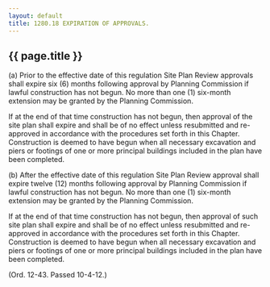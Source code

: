 ```yaml
---
layout: default 
title: 1280.18 EXPIRATION OF APPROVALS.
---
```


{{ page.title }}
----------------

​(a) Prior to the effective date of this regulation Site Plan Review
approvals shall expire six (6) months following approval by Planning
Commission if lawful construction has not begun. No more than one (1)
six-month extension may be granted by the Planning Commission.

If at the end of that time construction has not begun, then approval of
the site plan shall expire and shall be of no effect unless resubmitted
and re-approved in accordance with the procedures set forth in this
Chapter. Construction is deemed to have begun when all necessary
excavation and piers or footings of one or more principal buildings
included in the plan have been completed.

​(b) After the effective date of this regulation Site Plan Review
approval shall expire twelve (12) months following approval by Planning
Commission if lawful construction has not begun. No more than one (1)
six-month extension may be granted by the Planning Commission.

If at the end of that time construction has not begun, then approval of
such site plan shall expire and shall be of no effect unless resubmitted
and re-approved in accordance with the procedures set forth in this
Chapter. Construction is deemed to have begun when all necessary
excavation and piers or footings of one or more principal buildings
included in the plan have been completed.

(Ord. 12-43. Passed 10-4-12.)
